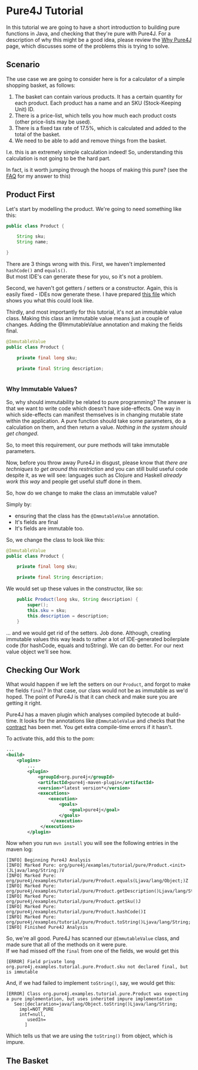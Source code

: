 Pure4J Tutorial
===============

In this tutorial we are going to have a short introduction to building pure functions in Java, and checking that they're
pure with Pure4J.  For a description of why this might be a good idea, please review the [Why Pure4J](impetus.md) page, which 
discusses some of the problems this is trying to solve.

Scenario
--------

The use case we are going to consider here is for a calculator of a simple shopping basket, as follows:

1. The basket can contain various products.  It has a certain quantity for each product.  Each product has a name and an SKU (Stock-Keeping Unit) ID.
2. There is a price-list, which tells you how much each product costs (other price-lists may be used).
3. There is a fixed tax rate of 17.5%, which is calculated and added to the total of the basket.
4. We need to be able to add and remove things from the basket.

I.e. this is an extremely simple calculation indeed!  So, understanding this calculation is not going to be the hard part.

In fact, is it worth jumping through the hoops of making this pure?  (see the [FAQ](FAQ.md) for my answer to this)

Product First
-------------

Let's start by modelling the product.  We're going to need something like this:

```java
public class Product {

	String sku;
	String name;

}
```

There are 3 things wrong with this.   First, we haven't implemented `hashCode()` and `equals()`.  
But most IDE's can generate these for you, so it's not a problem.

Second, we haven't got getters / setters or a constructor.  Again, this is easily fixed -  IDEs now generate these.
I have prepared [this file](tutorial1_product_long.md) which shows you what this could look like.

Thirdly, and most importantly for this tutorial, it's not an immutable value class.  Making this class an immutable value
means just a couple of changes.  Adding the @ImmutableValue annotation and making the fields final.

```java
@ImmutableValue
public class Product {

	private final long sku;

	private final String description;
	
```	  

### Why Immutable Values?

So, why should immutability be related to pure programming?  The answer is that we want to write code which doesn't have side-effects.
One way in which side-effects can manifest themselves is in changing mutable state within the application.  A pure function should
take some parameters, do a calculation on them, and then return a value.  *Nothing in the system should get changed*. 

So, to meet this requirement, our pure methods will take immutable parameters.  

Now, before you throw away Pure4J in disgust, please know that *there are techniques to get around this restriction* and you can still build useful
code despite it, as we will see:   languages such as Clojure and Haskell *already work this way* and people get useful stuff done in them.

So, how do we change to make the class an immutable value?

Simply by:
* ensuring that the class has the `@ImmutableValue` annotation.
* It's fields are final
* It's fields are immutable too.

So, we change the class to look like this:

```java
@ImmutableValue
public class Product {

	private final long sku;

	private final String description;
```

We would set up these values in the constructor, like so:

```java
	public Product(long sku, String description) {
		super();
		this.sku = sku;
		this.description = description;
	}
```

... and we would get rid of the setters.  Job done.  Although, creating immutable values this way leads to rather a lot of IDE-generated
boilerplate code (for hashCode, equals and toString).   We can do better.  For our next value object we'll see how.

Checking Our Work
-----------------

What would happen if we left the setters on our `Product`, and forgot to make the fields `final`?  In that case, our class 
would not be as immutable as we'd hoped.   The point of Pure4J is that it can check and make sure you are getting it right.

Pure4J has a maven plugin which analyses compiled bytecode at build-time.   It looks for the annotations like `@ImmutableValue`
and checks that the [contract](http://robmoffat.github.io/pure4j/concordion/org/pure4j/test/checker/spec/Index.html) has been
met.  You get extra compile-time errors if it hasn't.

To activate this, add this to the pom:

```xml
...
<build>
	<plugins>
		...
		<plugin>
			<groupId>org.pure4j</groupId>
			<artifactId>pure4j-maven-plugin</artifactId>
			<version>*latest version*</version>
			<executions>
	         	<execution>
                    <goals>
                        <goal>pure4j</goal>
                    </goals>   
		         </execution>
		     </executions>
		</plugin>
```

Now when you run `mvn install` you will see the following entries in the maven log:

```
[INFO] Beginning Pure4J Analysis
[INFO] Marked Pure: org/pure4j/examples/tutorial/pure/Product.<init>(JLjava/lang/String;)V
[INFO] Marked Pure: org/pure4j/examples/tutorial/pure/Product.equals(Ljava/lang/Object;)Z
[INFO] Marked Pure: org/pure4j/examples/tutorial/pure/Product.getDescription()Ljava/lang/String;
[INFO] Marked Pure: org/pure4j/examples/tutorial/pure/Product.getSku()J
[INFO] Marked Pure: org/pure4j/examples/tutorial/pure/Product.hashCode()I
[INFO] Marked Pure: org/pure4j/examples/tutorial/pure/Product.toString()Ljava/lang/String;
[INFO] Finished Pure4J Analysis
```

So, we're all good.  Pure4J has scanned our `@ImmutableValue` class, and made sure that all of the methods on it were pure.  
If we had missed off the `final` from one of the fields, we would get this

```
[ERROR] Field private long org.pure4j.examples.tutorial.pure.Product.sku not declared final, but is immutable
```

And, if we had failed to implement `toString()`, say, we would get this:

```
[ERROR] Class org.pure4j.examples.tutorial.pure.Product was expecting a pure implementation, but uses inherited impure implementation
   See:[declaration=java/lang/Object.toString()Ljava/lang/String;
     impl=NOT_PURE
     intf=null, 
        usedIn=
       ]
```

Which tells us that we are using the `toString()` from object, which is impure.


The Basket
----------











